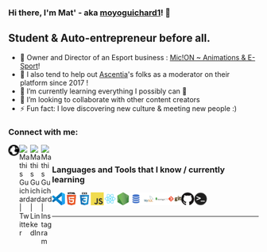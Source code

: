### Hi there, I'm Mat' - aka [moyoguichard1][website]! 👋 

## Student & Auto-entrepreneur before all.

- 🔭 Owner and Director of an Esport business : [Mic!ON ~ Animations & E-Sport][micon]!
- 🔭 I also tend to help out [Ascentia][ascentia]'s folks as a moderator on their platform since 2017 !
- 🌱 I’m currently learning everything I possibly can 🤣
- 👯 I’m looking to collaborate with other content creators
- ⚡ Fun fact: I love discovering new culture & meeting new people :)

### Connect with me:

[<img align="left" alt="mathis-guichard.fr, moyoguichard1" width="22px" src="https://raw.githubusercontent.com/iconic/open-iconic/master/svg/globe.svg" />][website]
[<img align="left" alt="Mathis Guichard | Twitter" width="22px" src="https://cdn.jsdelivr.net/npm/simple-icons@v3/icons/twitter.svg" />][twitter]
[<img align="left" alt="Mathis Guichard | LinkedIn" width="22px" src="https://cdn.jsdelivr.net/npm/simple-icons@v3/icons/linkedin.svg" />][linkedin]
[<img align="left" alt="Mathis Guichard | Instagram" width="22px" src="https://cdn.jsdelivr.net/npm/simple-icons@v3/icons/instagram.svg" />][instagram]

<br />

### Languages and Tools that I know / currently learning

<img align="left" alt="Visual Studio Code" width="26px" src="https://raw.githubusercontent.com/github/explore/80688e429a7d4ef2fca1e82350fe8e3517d3494d/topics/visual-studio-code/visual-studio-code.png" />
<img align="left" alt="HTML5" width="26px" src="https://raw.githubusercontent.com/github/explore/80688e429a7d4ef2fca1e82350fe8e3517d3494d/topics/html/html.png" />
<img align="left" alt="CSS3" width="26px" src="https://raw.githubusercontent.com/github/explore/80688e429a7d4ef2fca1e82350fe8e3517d3494d/topics/css/css.png" />
<img align="left" alt="JavaScript" width="26px" src="https://raw.githubusercontent.com/github/explore/80688e429a7d4ef2fca1e82350fe8e3517d3494d/topics/javascript/javascript.png" />
<img align="left" alt="React" width="26px" src="https://raw.githubusercontent.com/github/explore/80688e429a7d4ef2fca1e82350fe8e3517d3494d/topics/react/react.png" />
<img align="left" alt="Node.js" width="26px" src="https://raw.githubusercontent.com/github/explore/80688e429a7d4ef2fca1e82350fe8e3517d3494d/topics/nodejs/nodejs.png" />
<img align="left" alt="SQL" width="26px" src="https://raw.githubusercontent.com/github/explore/80688e429a7d4ef2fca1e82350fe8e3517d3494d/topics/sql/sql.png" />
<img align="left" alt="MySQL" width="26px" src="https://raw.githubusercontent.com/github/explore/80688e429a7d4ef2fca1e82350fe8e3517d3494d/topics/mysql/mysql.png" />
<img align="left" alt="MongoDB" width="26px" src="https://raw.githubusercontent.com/github/explore/80688e429a7d4ef2fca1e82350fe8e3517d3494d/topics/mongodb/mongodb.png" />
<img align="left" alt="Git" width="26px" src="https://raw.githubusercontent.com/github/explore/80688e429a7d4ef2fca1e82350fe8e3517d3494d/topics/git/git.png" />
<img align="left" alt="GitHub" width="26px" src="https://raw.githubusercontent.com/github/explore/78df643247d429f6cc873026c0622819ad797942/topics/github/github.png" />
<img align="left" alt="Terminal" width="26px" src="https://raw.githubusercontent.com/github/explore/80688e429a7d4ef2fca1e82350fe8e3517d3494d/topics/terminal/terminal.png" />

<br />
<br />

---



[website]: https://mathis-guichard.fr
[micon]: https://www.mic-on.fr/en/home
[ascentia]: https://www.ascentia.fr
[twitter]: https://twitter.com/mat_guichard
[instagram]: https://instagram.com/mathis_guichard
[linkedin]: https://linkedin.com/in/mathis_guichard